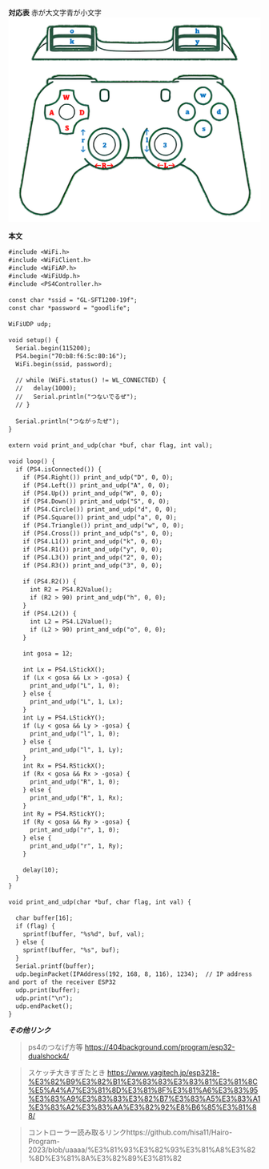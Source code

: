 **対応表**
赤が大文字青が小文字
![aaaaaaaaaaaaaaaaaaaaaaaaaaaaaaaaaaaaaaaaaa](https://github.com/shuunnichi/aaaaaaaa/blob/main/image.png)



**本文**
```
#include <WiFi.h>
#include <WiFiClient.h>
#include <WiFiAP.h>
#include <WiFiUdp.h>
#include <PS4Controller.h>

const char *ssid = "GL-SFT1200-19f";
const char *password = "goodlife";

WiFiUDP udp;

void setup() {
  Serial.begin(115200);
  PS4.begin("70:b8:f6:5c:80:16");
  WiFi.begin(ssid, password);

  // while (WiFi.status() != WL_CONNECTED) {
  //   delay(1000);
  //   Serial.println("つないでるぜ");
  // }

  Serial.println("つながったぜ");
}

extern void print_and_udp(char *buf, char flag, int val);

void loop() {
  if (PS4.isConnected()) {
    if (PS4.Right()) print_and_udp("D", 0, 0);
    if (PS4.Left()) print_and_udp("A", 0, 0);
    if (PS4.Up()) print_and_udp("W", 0, 0);
    if (PS4.Down()) print_and_udp("S", 0, 0);
    if (PS4.Circle()) print_and_udp("d", 0, 0);
    if (PS4.Square()) print_and_udp("a", 0, 0);
    if (PS4.Triangle()) print_and_udp("w", 0, 0);
    if (PS4.Cross()) print_and_udp("s", 0, 0);
    if (PS4.L1()) print_and_udp("k", 0, 0);
    if (PS4.R1()) print_and_udp("y", 0, 0);
    if (PS4.L3()) print_and_udp("2", 0, 0);
    if (PS4.R3()) print_and_udp("3", 0, 0);

    if (PS4.R2()) {
      int R2 = PS4.R2Value();
      if (R2 > 90) print_and_udp("h", 0, 0);
    }
    if (PS4.L2()) {
      int L2 = PS4.L2Value();
      if (L2 > 90) print_and_udp("o", 0, 0);
    }

    int gosa = 12;

    int Lx = PS4.LStickX();
    if (Lx < gosa && Lx > -gosa) {
      print_and_udp("L", 1, 0);
    } else {
      print_and_udp("L", 1, Lx);
    }
    int Ly = PS4.LStickY();
    if (Ly < gosa && Ly > -gosa) {
      print_and_udp("l", 1, 0);
    } else {
      print_and_udp("l", 1, Ly);
    }
    int Rx = PS4.RStickX();
    if (Rx < gosa && Rx > -gosa) {
      print_and_udp("R", 1, 0);
    } else {
      print_and_udp("R", 1, Rx);
    }
    int Ry = PS4.RStickY();
    if (Ry < gosa && Ry > -gosa) {
      print_and_udp("r", 1, 0);
    } else {
      print_and_udp("r", 1, Ry);
    }

    delay(10);
  }
}

void print_and_udp(char *buf, char flag, int val) {

  char buffer[16];
  if (flag) {
    sprintf(buffer, "%s%d", buf, val);
  } else {
    sprintf(buffer, "%s", buf);
  }
  Serial.printf(buffer);
  udp.beginPacket(IPAddress(192, 168, 8, 116), 1234);  // IP address and port of the receiver ESP32
  udp.print(buffer);
  udp.print("\n");
  udp.endPacket();
}
```
***その他リンク***
>ps4のつなげ方等
https://404background.com/program/esp32-dualshock4/

>スケッチ大きすぎたとき
https://www.yagitech.jp/esp3218-%E3%82%B9%E3%82%B1%E3%83%83%E3%83%81%E3%81%8C%E5%A4%A7%E3%81%8D%E3%81%8F%E3%81%A6%E3%83%95%E3%83%A9%E3%83%83%E3%82%B7%E3%83%A5%E3%83%A1%E3%83%A2%E3%83%AA%E3%82%92%E8%B6%85%E3%81%88/

>コントローラー読み取るリンクhttps://github.com/hisa11/Hairo-Program-2023/blob/uaaaa/%E3%81%93%E3%82%93%E3%81%A8%E3%82%8D%E3%81%8A%E3%82%89%E3%81%82

